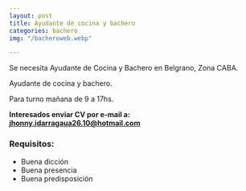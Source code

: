 ```yaml
---
layout: post
title: Ayudante de cocina y bachero
categories: bachero
img: "/bacheroweb.webp"

---
```

Se necesita Ayudante de Cocina y Bachero en Belgrano, Zona CABA.

Ayudante de cocina y bachero.

Para turno mañana de 9 a 17hs.

**Interesados enviar CV por e-mail a: jhonny.idarragaua26.10@hotmail.com**

### Requisitos:

* Buena dicción
* Buena presencia
* Buena predisposición